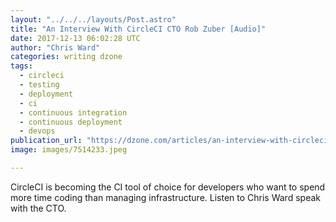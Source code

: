 ```yaml
---
layout: "../../../layouts/Post.astro"
title: "An Interview With CircleCI CTO Rob Zuber [Audio]"
date: 2017-12-13 06:02:28 UTC
author: "Chris Ward"
categories: writing dzone
tags:
  - circleci
  - testing
  - deployment
  - ci
  - continuous integration
  - continuous deployment
  - devops
publication_url: "https://dzone.com/articles/an-interview-with-circleci-cto-rob-zuber"
image: images/7514233.jpeg

---
```

CircleCI is becoming the CI tool of choice for developers who want to spend more time coding than managing infrastructure. Listen to Chris Ward speak with the CTO.

